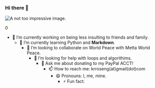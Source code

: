 ### Hi there 👋

<!--
**SpezialK71/SpezialK71** is a ✨ _special_ ✨ repository because its `README.md` (this file) appears on your GitHub profile.

Here are some ideas to get you started:
-->

<picture>
 <source media="(prefers-color-scheme: dark)" srcset="YOUR-DARKMODE-IMAGE">
 <source media="(prefers-color-scheme: light)" srcset="YOUR-LIGHTMODE-IMAGE">
 <img alt="A not too impressive image." src="YOUR-DEFAULT-IMAGE">
</picture>

0


- 🔭 I’m currently working on being less insulting to friends and family.
  - 🌱 I’m currently learning Python and **Markdown**.
    - 👯 I’m looking to collaborate on World Peace with Metta World Peace.
      - 🤔 I’m looking for help with loops and algorithims.
        - 💬 Ask me about donating to my PayPal ACCT!
          - 📫 How to reach me: krroseng(at)gmail(dot)com
            - 😄 Pronouns: I, me, mine.
              - ⚡ Fun fact: 

